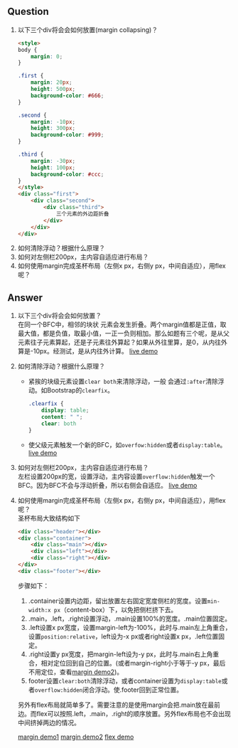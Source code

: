 ## Question
1. 以下三个div将会会如何放置(margin collapsing)？
    ``` html
    <style>
    body {
        margin: 0;
    }

    .first {
        margin: 20px;
        height: 500px;
        background-color: #666;
    }

    .second {
        margin: -10px;
        height: 300px;
        background-color: #999;
    }

    .third {
        margin: -30px;
        height: 100px;
        background-color: #ccc;
    }
    </style>
    <div class="first">
        <div class="second">
            <div class="third">
                三个元素的外边距折叠
            </div>
        </div>
    </div>
    ``` 
2. 如何清除浮动？根据什么原理？
3. 如何对左侧栏200px，主内容自适应进行布局？
4. 如何使用margin完成圣杯布局（左侧x px，右侧y px，中间自适应），用flex呢？

## Answer
1. 以下三个div将会会如何放置？<br>
    在同一个BFC中，相邻的块状
    元素会发生折叠。两个margin值都是正值，取最大值，都是负值，取最小值，一正一负则相加。那么如题有三个呢，是从父元素往子元素算起，还是子元素往外算起？如果从外往里算，是0，从内往外算是-10px。经测试，是从内往外计算。
    [live demo](http://shfshanyue.applinzi.com/week9/margin-compute.html)
2. 如何清除浮动？根据什么原理？
    + 紧挨的块级元素设置`clear both`来清除浮动，一般 会通过`:after`清除浮动。如Bootstrap的`clearfix`。
        ``` css
        .clearfix {
            display: table;
            content: " ";
            clear: both
        }
        ```
    + 使父级元素触发一个新的BFC，如`overfow:hidden`或者`display:table`。
    [live demo](http://shfshanyue.applinzi.com/week9/clear.html)
3. 如何对左侧栏200px，主内容自适应进行布局？ <br>
    左栏设置200px的宽，设置浮动，主内容设置`overflow:hidden`触发一个BFC。因为BFC不会与浮动折叠，所以右侧会自适应。
    [live demo](http://shfshanyue.applinzi.com/week9/two-column.html)
4. 如何使用margin完成圣杯布局（左侧x px，右侧y px，中间自适应），用flex呢？<br>
    圣杯布局大致结构如下
    ``` html
    <div class="header"></div>
    <div class="container">
        <div class="main"></div>
        <div class="left"></div>
        <div class="right"></div>
    </div>
    <div class="footer"></div>
    ```
    步骤如下：
    1. .container设置内边距，留出放置左右固定宽度侧栏的宽度。设置`min-width:x px`（content-box）下，以免把侧栏挤下去。
    1. .main，.left，.right设置浮动，.main设置100%的宽度。.main位置固定。
    1. .left设置x px宽度，设置margin-left为-100%，此时与.main左上角重合，设置`position:relative`，left设为-x px或者right设置x px，.left位置固定。
    1. .right设置y px宽度，把margin-left设为-y px，此时与.main右上角重合，相对定位回到自己的位置。(或者margin-right小于等于-y px，最后不用定位，查看[margin demo2](http://shfshanyue.applinzi.com/week9/shengbei2.html))。
    1. footer设置`clear:both`清除浮动，或者container设置为`display:table`或者`overflow:hidden`闭合浮动。使.footer回到正常位置。

    另外有flex布局就简单多了。需要注意的是使用margin会把.main放在最前边。而flex可以按照.left，.main，.right的顺序放置。另外flex布局也不会出现中间挤掉两边的情况。

    [margin demo1](http://shfshanyue.applinzi.com/week9/shengbei1.html)
    [margin demo2](http://shfshanyue.applinzi.com/week9/shengbei2.html)
    [flex demo](http://shfshanyue.applinzi.com/week9/flex.html)
